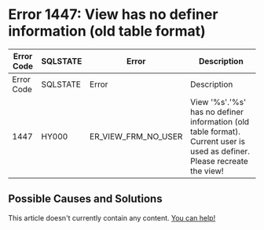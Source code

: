 
# Error 1447: View has no definer information (old table format)


| Error Code | SQLSTATE | Error | Description |
| --- | --- | --- | --- |
| Error Code | SQLSTATE | Error | Description |
| 1447 | HY000 | ER_VIEW_FRM_NO_USER | View '%s'.'%s' has no definer information (old table format). Current user is used as definer. Please recreate the view! |




## Possible Causes and Solutions


This article doesn't currently contain any content. [You can help!](/en/writing-and-editing-knowledge-base-articles/)

